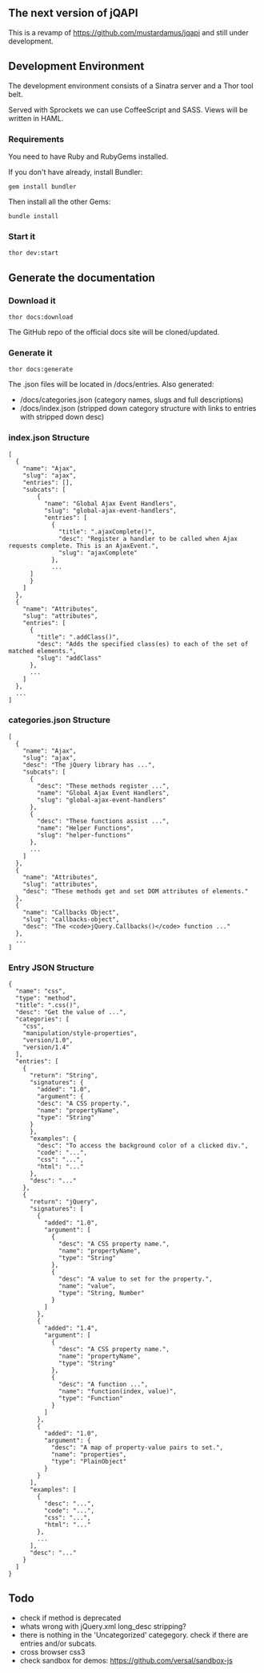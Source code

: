 ## The next version of jQAPI

This is a revamp of https://github.com/mustardamus/jqapi and still under development.

## Development Environment

The development environment consists of a Sinatra server and a Thor
tool belt.

Served with Sprockets we can use CoffeeScript and SASS. Views will
be written in HAML.

### Requirements

You need to have Ruby and RubyGems installed.

If you don't have already, install Bundler:

    gem install bundler

Then install all the other Gems:

    bundle install

### Start it

    thor dev:start

## Generate the documentation

### Download it

    thor docs:download

The GitHub repo of the official docs site will be cloned/updated.

### Generate it

    thor docs:generate

The .json files will be located in /docs/entries.
Also generated:
  - /docs/categories.json (category names, slugs and full descriptions)
  - /docs/index.json (stripped down category structure with links to entries with stripped down desc)

### index.json Structure

    [
      {
        "name": "Ajax",
        "slug": "ajax",
        "entries": [],
        "subcats": [
            {
              "name": "Global Ajax Event Handlers",
              "slug": "global-ajax-event-handlers",
              "entries": [
                {
                  "title": ".ajaxComplete()",
                  "desc": "Register a handler to be called when Ajax requests complete. This is an AjaxEvent.",
                  "slug": "ajaxComplete"
                },
                ...
          ]
          }
        ]
      },
      {
        "name": "Attributes",
        "slug": "attributes",
        "entries": [
          {
            "title": ".addClass()",
            "desc": "Adds the specified class(es) to each of the set of matched elements.",
            "slug": "addClass"
          },
          ...
        ]
      },
      ...
    ]

### categories.json Structure

    [
      {
        "name": "Ajax",
        "slug": "ajax",
        "desc": "The jQuery library has ...",
        "subcats": [
          {
            "desc": "These methods register ...",
            "name": "Global Ajax Event Handlers",
            "slug": "global-ajax-event-handlers"
          },
          {
            "desc": "These functions assist ...",
            "name": "Helper Functions",
            "slug": "helper-functions"
          },
          ...
        ]
      },
      {
        "name": "Attributes",
        "slug": "attributes",
        "desc": "These methods get and set DOM attributes of elements."
      },
      {
        "name": "Callbacks Object",
        "slug": "callbacks-object",
        "desc": "The <code>jQuery.Callbacks()</code> function ..."
      },
      ...
    ]

### Entry JSON Structure

    {
      "name": "css",
      "type": "method",
      "title": ".css()",
      "desc": "Get the value of ...",
      "categories": [
        "css",
        "manipulation/style-properties",
        "version/1.0",
        "version/1.4"
      ],
      "entries": [
        {
          "return": "String",
          "signatures": {
            "added": "1.0",
            "argument": {
            "desc": "A CSS property.",
            "name": "propertyName",
            "type": "String"
          }
          },
          "examples": {
            "desc": "To access the background color of a clicked div.",
            "code": "...",
            "css": "...",
            "html": "..."
          },
          "desc": "..."
        },
        {
          "return": "jQuery",
          "signatures": [
            {
              "added": "1.0",
              "argument": [
                {
                  "desc": "A CSS property name.",
                  "name": "propertyName",
                  "type": "String"
                },
                {
                  "desc": "A value to set for the property.",
                  "name": "value",
                  "type": "String, Number"
                }
              ]
            },
            {
              "added": "1.4",
              "argument": [
                {
                  "desc": "A CSS property name.",
                  "name": "propertyName",
                  "type": "String"
                },
                {
                  "desc": "A function ...",
                  "name": "function(index, value)",
                  "type": "Function"
                }
              ]
            },
            {
              "added": "1.0",
              "argument": {
                "desc": "A map of property-value pairs to set.",
                "name": "properties",
                "type": "PlainObject"
              }
            }
          ],
          "examples": [
            {
              "desc": "...",
              "code": "...",
              "css": "...",
              "html": "..."
            },
            ...
          ],
          "desc": "..."
        }
      ]
    }

## Todo
  - check if method is deprecated <entry type="method" name="live" return="jQuery" deprecated="1.7">
  - whats wrong with jQuery.xml long_desc stripping?
  - there is nothing in the 'Uncategorized' categegory. check if there are entries and/or subcats.
  - cross browser css3
  - check sandbox for demos: https://github.com/versal/sandbox-js